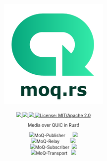 <h1 align="center">
 <a href="https://moq.rs"><img src="https://raw.githubusercontent.com/moq-rs/moq-rs.github.io/master/res/moq-rs.png" alt="moq.rs"></a>
 <br>
</h1>
<p align="center">
 <a href="https://github.com/moq-rs/moq/actions">
  <img src="https://github.com/moq-rs/moq/workflows/cargo/badge.svg">
 </a>
 <a href="https://codecov.io/gh/moq-rs/moq">
  <img src="https://codecov.io/gh/moq-rs/moq/graph/badge.svg?token=C8PHISLUZF">
 </a>
 <a href="https://deps.rs/repo/github/moq-rs/moq">
  <img src="https://deps.rs/repo/github/moq-rs/moq/status.svg">
 </a>
 <a href="https://doc.rust-lang.org/1.6.0/complement-project-faq.html#why-dual-mitasl2-license">
  <img src="https://img.shields.io/badge/license-MIT%2FApache--2.0-blue" alt="License: MIT/Apache 2.0">
 </a>
</p>
<p align="center">
 Media over QUIC in Rust!
</p>
<p align="center">
    <img src="https://raw.githubusercontent.com/webrtc-rs/webrtc/master/doc/uncheck.png">MoQ-Publisher &nbsp;&nbsp;&nbsp;&nbsp;&nbsp;<a href="https://crates.io/crates/moqp"><img src="https://img.shields.io/crates/v/moqp.svg"></a>
    <br>
    <img src="https://raw.githubusercontent.com/webrtc-rs/webrtc/master/doc/uncheck.png">MoQ-Relay &nbsp;&nbsp;&nbsp;&nbsp;&nbsp;&nbsp;&nbsp;&nbsp;<a href="https://crates.io/crates/moqr"><img src="https://img.shields.io/crates/v/moqr.svg"></a>
    <br>
    <img src="https://raw.githubusercontent.com/webrtc-rs/webrtc/master/doc/uncheck.png">MoQ-Subscriber &nbsp;<a href="https://crates.io/crates/moqs"><img src="https://img.shields.io/crates/v/moqs.svg"></a>
    <br>
    <img src="https://raw.githubusercontent.com/webrtc-rs/webrtc/master/doc/uncheck.png">MoQ-Transport &nbsp;&nbsp;<a href="https://crates.io/crates/moqt"><img src="https://img.shields.io/crates/v/moqt.svg"></a>
</p>
